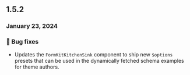## 1.5.2

### January 23, 2024

### 🐛 Bug fixes

- Updates the `FormKitKitchenSink` component to ship new `$options` presets that can be used in the dynamically fetched schema examples for theme authors.

